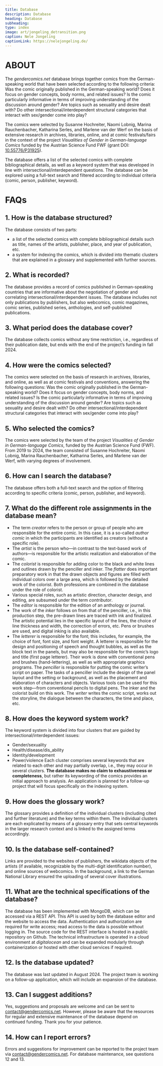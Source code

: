 ```yaml
---
title: Database
description: Database
heading: Database
subheading:
type: index
image: art/jongeling_detransition.png
caption: Nele Jongeling
captionLink: https://nelejongeling.de/
---
```


# ABOUT

The _gendercomics.net_ database brings together comics from the German-speaking world that have been selected according to the following criteria: Was the comic originally published in the German-speaking world? Does it focus on gender concepts, body norms, and related issues? Is the comic particularly informative in terms of improving understanding of the discussion around gender? Are topics such as sexuality and desire dealt with? Do other intersectional/interdependent structural categories that interact with sex/gender come into play?
 
The comics were selected by Susanne Hochreiter, Naomi Lobnig, Marina Rauchenbacher, Katharina Serles, and Marlene van der Werf on the basis of extensive research in archives, libraries, online, and at comic festivals/fairs in the context of the project _Visualities of Gender in German-language Comics_ funded by the Austrian Science Fund FWF (grant DOI: [10.55776/P31925](https://www.fwf.ac.at/forschungsradar/10.55776/P31925)). 
 
The database offers a list of the selected comics with complete bibliographical details, as well as a keyword system that was developed in line with intersectional/interdependent questions. The database can be explored using a full-text search and filtered according to individual criteria (comic, person, publisher, keyword).

# FAQs
 
## 1. How is the database structured? 
The database consists of two parts: 
- a list of the selected comics with complete bibliographical details such as title, names of the artists, publisher, place, and year of publication, etc.
- a system for indexing the comics, which is divided into thematic clusters that are explained in a glossary and supplemented with further sources.
 
## 2. What is recorded? 
The database provides a record of comics published in German-speaking countries that are informative about the negotiation of gender and correlating intersectional/interdependent issues. The database includes not only publications by publishers, but also webcomics, comic magazines, comic series, published series, anthologies, and self-published publications.  

## 3. What period does the database cover? 
The database collects comics without any time restriction, i.e., regardless of their publication date, but ends with the end of the project’s funding in fall 2024. 

## 4. How were the comics selected? 
The comics were selected on the basis of research in archives, libraries, and online, as well as at comic festivals and conventions, answering the following questions: Was the comic originally published in the German-speaking world? Does it focus on gender concepts, body norms, and related issues? Is the comic particularly informative in terms of improving understanding of the discussion around gender? Are topics such as sexuality and desire dealt with? Do other intersectional/interdependent structural categories that interact with sex/gender come into play?

## 5. Who selected the comics? 
The comics were selected by the team of the project _Visualities of Gender in German-language Comics_, funded by the Austrian Science Fund (FWF). From 2019 to 2024, the team consisted of Susanne Hochreiter, Naomi Lobnig, Marina Rauchenbacher, Katharina Serles, and Marlene van der Werf, with varying degrees of involvement. 

## 6. How can I search the database? 
The database offers both a full-text search and the option of filtering according to specific criteria (comic, person, publisher, and keyword). 

## 7. What do the different role assignments in the database mean?
- The term _creator_ refers to the person or group of people who are responsible for the entire comic. In this case, it is a so-called _author comic_ in which the participants are identified as creators (without a specific role). 
- The _artist_ is the person who—in contrast to the text-based work of authors—is responsible for the artistic realization and elaboration of the comic. 
- The _colorist_ is responsible for adding color to the black and white lines and outlines drawn by the penciller and inker. The _flatter_ does important preparatory work in that the drawn objects and figures are filled with individual colors over a large area, which is followed by the detailed work of the colorist. Both professions are combined in the database under the role of colorist.
- Various special roles, such as artistic direction, character design, and editing, are subsumed under the term _contributor_. 
- The _editor_ is responsible for the edition of an anthology or journal.
- The work of the _inker_ follows on from that of the penciller, i.e., in this production step, the pre-drawn lines are traced with ink and finalized. The artistic potential lies in the specific layout of the lines, the choice of line thickness and width, the correction of errors, etc. Pens or brushes are used, and digital inking is also available. 
- The _letterer_ is responsible for the font; this includes, for example, the choice of font, font size, and font weight. A letterer is responsible for the design and positioning of speech and thought bubbles, as well as the block text in the panels, but may also be responsible for the comic’s logo and title (first page letterer). Their work is done with conventional pens and brushes (hand-lettering), as well as with appropriate graphics programs. 
The _penciller_ is responsible for putting the comic writer’s script on paper. The tasks of a penciller include the design of the panel layout and the setting or background, as well as the placement and elaboration of characters and objects. Various tools can be used for this work step—from conventional pencils to digital pens. The inker and the colorist build on this work. 
The _writer_ writes the comic script, works out the storyline, the dialogue between the characters, the time and place, etc. 

## 8. How does the keyword system work? 
The keyword system is divided into four clusters that are guided by intersectional/interdependent issues: 
- Gender/sexuality
- Health/disease/dis_ability
- Identity/development
- Power/violence 
Each cluster comprises several keywords that are related to each other and may partially overlap, i.e., they may occur in several clusters. **The database makes no claim to exhaustiveness or completeness**, but rather its keywording of the comics provides an initial approach to analysis. An application is planned for a follow-up project that will focus specifically on the indexing system. 

## 9. How does the glossary work? 
The glossary provides a definition of the individual clusters (including cited and further literature) and the key terms within them.
The individual clusters are each explicated by means of a glossary entry that sets central keywords in the larger research context and is linked to the assigned terms accordingly.  

## 10. Is the database self-contained?
Links are provided to the websites of publishers, the wikidata objects of the artists (if available, recognizable by the multi-digit identification number), and online sources of webcomics. In the background, a link to the German National Library ensured the uploading of several cover illustrations.

## 11. What are the technical specifications of the database? 
The database has been implemented with MongoDB, which can be accessed via a REST API. This API is used by both the database editor and the website to access the data. Authentication and authorization are required for write access; read access to the data is possible without logging in. The source code for the REST interface is hosted in a public repository on Github. The technical infrastructure is operated in a cloud environment at _digitalocean_ and can be expanded modularly through containerization or hosted with other cloud services if required.

## 12. Is the database updated? 
The database was last updated in August 2024. The project team is working on a follow-up application, which will include an expansion of the database. 

## 13. Can I suggest additions? 
Yes, suggestions and proposals are welcome and can be sent to [contact@gendercomics.net](contact@gendercomics.net). However, please be aware that the resources for regular and extensive maintenance of the database depend on continued funding. Thank you for your patience.

## 14. How can I report errors? 
Errors and suggestions for improvement can be reported to the project team via [contact@gendercomics.net](contact@gendercomics.net). For database maintenance, see questions 12 and 13.
